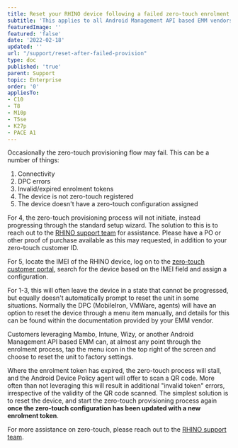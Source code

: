 ```yaml
---
title: Reset your RHINO device following a failed zero-touch enrolment event
subtitle: 'This applies to all Android Management API based EMM vendors, such as Intune, Mambo, Wizy, and others.'
featuredImage: ''
featured: 'false'
date: '2022-02-18'
updated: ''
url: "/support/reset-after-failed-provision"
type: doc
published: 'true'
parent: Support
topic: Enterprise
order: '0'
appliesTo:
- C10
- T8
- M10p
- T5se
- K27p
- PACE A1
---
```


Occasionally the zero-touch provisioning flow may fail. This can be a number of things:
1. Connectivity
2. DPC errors
3. Invalid/expired enrolment tokens
4. The device is not zero-touch registered
5. The device doesn't have a zero-touch configuration assigned

For 4, the zero-touch provisioning process will not initiate, instead progressing through the standard setup wizard. The solution to this is to reach out to the [RHINO support team](/support/escalate) for assistance. Please have a PO or other proof of purchase available as this may requested, in addition to your zero-touch customer ID.

For 5, locate the IMEI of the RHINO device, log on to the [zero-touch customer portal](https://partner.android.com/zerotouch), search for the device based on the IMEI field and assign a configuration.

For 1-3, this will often leave the device in a state that cannot be progressed, but equally doesn't automatically prompt to reset the unit in some situations. Normally the DPC (MobileIron, VMWare, agents) will have an option to reset the device through a menu item manually, and details for this can be found within the documentation provided by your EMM vendor.

Customers leveraging Mambo, Intune, Wizy, or another Android Management API based EMM can, at almost any point through the enrolment process, tap the menu icon in the top right of the screen and choose to reset the unit to factory settings.

Where the enrolment token has expired, the zero-touch process will stall, and the Android Device Policy agent will offer to scan a QR code. More often than not leveraging this will result in additional "invalid token" errors, irrespective of the validity of the QR code scanned. The simplest solution is to reset the device, and start the zero-touch provisioning process again **once the zero-touch configuration has been updated with a new enrolment token**.

For more assistance on zero-touch, please reach out to the [RHINO support team](/support/escalate).
